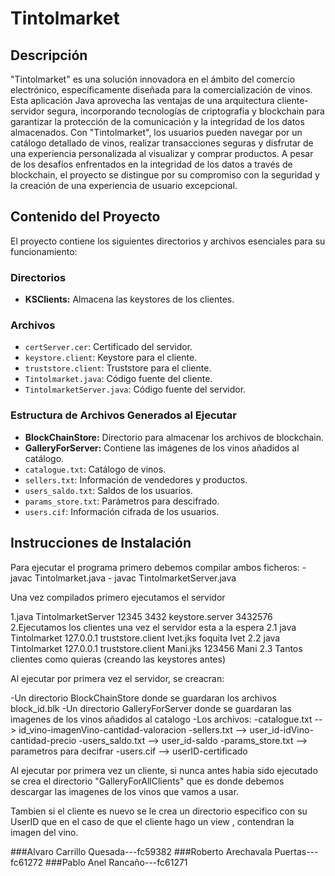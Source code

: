 								
# Tintolmarket

## Descripción

"Tintolmarket" es una solución innovadora en el ámbito del comercio electrónico, específicamente diseñada para la comercialización de vinos. Esta aplicación Java aprovecha las ventajas de una arquitectura cliente-servidor segura, incorporando tecnologías de criptografía y blockchain para garantizar la protección de la comunicación y la integridad de los datos almacenados. Con "Tintolmarket", los usuarios pueden navegar por un catálogo detallado de vinos, realizar transacciones seguras y disfrutar de una experiencia personalizada al visualizar y comprar productos. A pesar de los desafíos enfrentados en la integridad de los datos a través de blockchain, el proyecto se distingue por su compromiso con la seguridad y la creación de una experiencia de usuario excepcional.

## Contenido del Proyecto

El proyecto contiene los siguientes directorios y archivos esenciales para su funcionamiento:

### Directorios

- **KSClients:** Almacena las keystores de los clientes.

### Archivos

- `certServer.cer`: Certificado del servidor.
- `keystore.client`: Keystore para el cliente.
- `truststore.client`: Truststore para el cliente.
- `Tintolmarket.java`: Código fuente del cliente.
- `TintolmarketServer.java`: Código fuente del servidor.

### Estructura de Archivos Generados al Ejecutar

- **BlockChainStore:** Directorio para almacenar los archivos de blockchain.
- **GalleryForServer:** Contiene las imágenes de los vinos añadidos al catálogo.
- `catalogue.txt`: Catálogo de vinos.
- `sellers.txt`: Información de vendedores y productos.
- `users_saldo.txt`: Saldos de los usuarios.
- `params_store.txt`: Parámetros para descifrado.
- `users.cif`: Información cifrada de los usuarios.

## Instrucciones de Instalación

Para ejecutar el programa primero debemos compilar ambos ficheros:
	- javac Tintolmarket.java
	- javac TintolmarketServer.java
	

Una vez compilados primero ejecutamos el servidor 

1.java TintolmarketServer 12345 3432 keystore.server 3432576
2.Ejecutamos los clientes una vez el servidor esta a la espera
	2.1 java Tintolmarket 127.0.0.1 truststore.client Ivet.jks foquita Ivet
	2.2 java Tintolmarket 127.0.0.1 truststore.client Mani.jks 123456 Mani
	2.3 Tantos clientes como quieras (creando las keystores antes)
	
Al ejecutar por primera vez el servidor, se creacran:

-Un directorio BlockChainStore donde se guardaran los archivos block_id.blk
-Un directorio GalleryForServer donde se guardaran las imagenes de los vinos añadidos al catalogo
-Los archivos:
			-catalogue.txt --> id_vino-imagenVino-cantidad-valoracion
			-sellers.txt -->  user_id-idVino-cantidad-precio 
			-users_saldo.txt --> user_id-saldo
			-params_store.txt --> parametros para decifrar
			-users.cif --> userID-certificado
			
Al ejecutar por primera vez un cliente, si nunca antes habia sido ejecutado se crea el directorio
"GalleryForAllClients" que es donde debemos descargar las imagenes de los vinos que vamos a usar.

Tambien si el cliente es nuevo se le crea un directorio especifico con su UserID que en el caso de que el cliente hago un view , contendran la imagen del vino.



###Alvaro Carrillo Quesada---fc59382
###Roberto Arechavala Puertas---fc61272
###Pablo Anel Rancaño---fc61271
